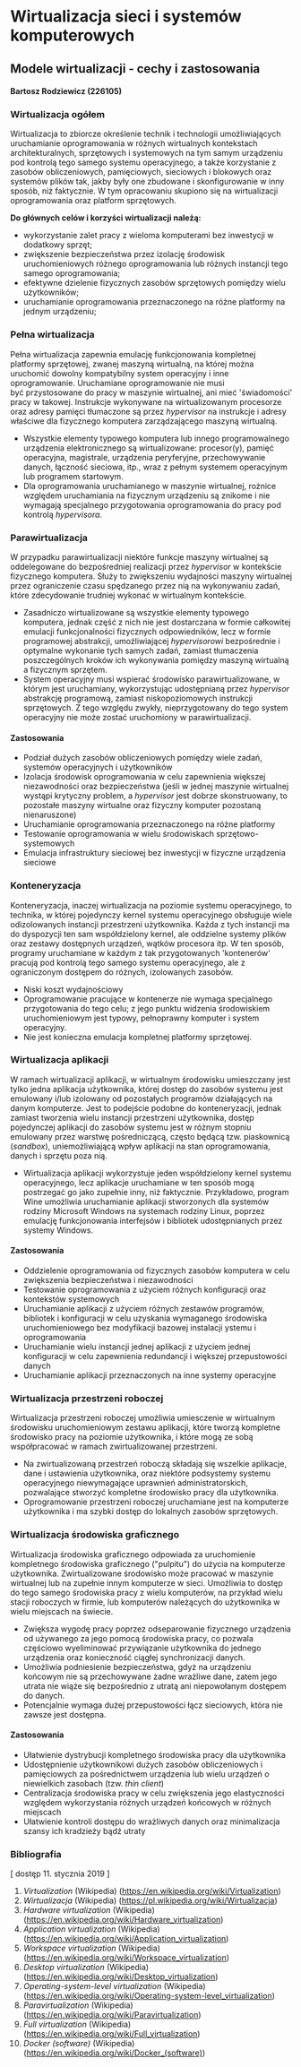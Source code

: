 # Wirtualizacja sieci i systemów komputerowych

## Modele wirtualizacji - cechy i zastosowania

#### Bartosz Rodziewicz (226105)

### Wirtualizacja ogółem

Wirtualizacja to zbiorcze określenie technik i technologii umożliwiających uruchamianie oprogramowania w różnych wirtualnych kontekstach architekturalnych, sprzętowych i systemowych na tym samym urządzeniu pod kontrolą tego samego systemu operacyjnego, a także korzystanie z zasobów obliczeniowych, pamięciowych, sieciowych i blokowych oraz systemów plików tak, jakby były one zbudowane i skonfigurowanie w inny sposób, niż faktycznie. W tym opracowaniu skupiono się na wirtualizacji oprogramowania oraz platform sprzętowych.

**Do głównych celów i korzyści wirtualizacji należą:**

* wykorzystanie zalet pracy z wieloma komputerami bez inwestycji w dodatkowy sprzęt;
* zwiększenie bezpieczeństwa przez izolację środowisk uruchomieniowych różnego oprogramowania lub różnych instancji tego samego oprogramowania;
* efektywne dzielenie fizycznych zasobów sprzętowych pomiędzy wielu użytkowników;
* uruchamianie oprogramowania przeznaczonego na różne platformy na jednym urządzeniu;

### Pełna wirtualizacja

Pełna wirtualizacja zapewnia emulację funkcjonowania kompletnej platformy sprzętowej, zwanej maszyną wirtualną, na której można uruchomić dowolny kompatybilny system operacyjny i inne oprogramowanie. Uruchamiane oprogramowanie nie musi być przystosowane do pracy w maszynie wirtualnej, ani mieć 'świadomości' pracy w takowej. Instrukcje wykonywane na wirtualizowanym procesorze oraz adresy pamięci tłumaczone są przez _hypervisor_ na instrukcje i adresy właściwe dla fizycznego komputera zarządzającego maszyną wirtualną.

* Wszystkie elementy typowego komputera lub innego programowalnego urządzenia elektronicznego są wirtualizowane: procesor(y), pamięć operacyjna, magistrale, urządzenia peryferyjne, przechowywanie danych, łączność sieciowa, itp., wraz z pełnym systemem operacyjnym lub programem startowym.
* Dla oprogramowania uruchamianego w maszynie wirtualnej, rożnice względem uruchamiania na fizycznym urządzeniu są znikome i nie wymagają specjalnego przygotowania oprogramowania do pracy pod kontrolą _hypervisora_.

### Parawirtualizacja

W przypadku parawirtualizacji niektóre funkcje maszyny wirtualnej są oddelegowane do bezpośredniej realizacji przez _hypervisor_ w kontekście fizycznego komputera. Służy to zwiększeniu wydajności maszyny wirtualnej przez ograniczenie czasu spędzanego przez nią na wykonywaniu zadań, które zdecydowanie trudniej wykonać w wirtualnym kontekście.

* Zasadniczo wirtualizowane są wszystkie elementy typowego komputera, jednak część z nich nie jest dostarczana w formie całkowitej emulacji funkcjonalności fizycznych odpowiedników, lecz w formie programowej abstrakcji, umożliwiającej _hypervisorowi_ bezpośrednie i optymalne wykonanie tych samych zadań, zamiast tłumaczenia poszczególnych kroków ich wykonywania pomiędzy maszyną wirtualną a fizycznym sprzętem.
* System operacyjny musi wspierać środowisko parawirtualizowane, w którym jest uruchamiany, wykorzystując udostępnianą przez _hypervisor_ abstrakcję programową, zamiast niskopoziomowych instrukcji sprzętowych. Z tego względu zwykły, nieprzygotowany do tego system operacyjny nie może zostać uruchomiony w parawirtualizacji.

#### Zastosowania

* Podział dużych zasobów obliczeniowych pomiędzy wiele zadań, systemów operacyjnych i użytkowników
* Izolacja środowisk oprogramowania w celu zapewnienia większej niezawodności oraz bezpieczeństwa (jeśli w jednej maszynie wirtualnej wystąpi krytyczny problem, a _hypervisor_ jest dobrze skonstruowany, to pozostałe maszyny wirtualne oraz fizyczny komputer pozostaną nienaruszone)
* Uruchamianie oprogramowania przeznaczonego na różne platformy
* Testowanie oprogramowania w wielu środowiskach sprzętowo-systemowych
* Emulacja infrastruktury sieciowej bez inwestycji w fizyczne urządzenia sieciowe

### Konteneryzacja

Konteneryzacja, inaczej wirtualizacja na poziomie systemu operacyjnego, to technika, w której pojedynczy kernel systemu operacyjnego obsługuje wiele odizolowanych instancji przestrzeni użytkownika. Każda z tych instancji ma do dyspozycji ten sam współdzielony kernel, ale oddzielne systemy plików oraz zestawy dostępnych urządzeń, wątków procesora itp. W ten sposób, programy uruchamiane w każdym z tak przygotowanych 'kontenerów' pracują pod kontrolą tego samego systemu operacyjnego, ale z ograniczonym dostępem do różnych, izolowanych zasobów.

* Niski koszt wydajnościowy
* Oprogramowanie pracujące w kontenerze nie wymaga specjalnego przygotowania do tego celu; z jego punktu widzenia środowiskiem uruchomieniowym jest typowy, pełnoprawny komputer i system operacyjny.
* Nie jest konieczna emulacja kompletnej platformy sprzętowej.

<div class="page-break"></div>

### Wirtualizacja aplikacji

W ramach wirtualizacji aplikacji, w wirtualnym środowisku umieszczany jest tylko jedna aplikacja użytkownika, której dostęp do zasobów systemu jest emulowany i/lub izolowany od pozostałych programów działających na danym komputerze. Jest to podejście podobne do konteneryzacji, jednak zamiast tworzenia wielu instancji przestrzeni użytkownika, dostęp pojedynczej aplikacji do zasobów systemu jest w różnym stopniu emulowany przez warstwę pośredniczącą, często będącą tzw. piaskownicą (_sandbox_), uniemożliwiającą wpływ aplikacji na stan oprogramowania, danych i sprzętu poza nią.

* Wirtualizacja aplikacji wykorzystuje jeden współdzielony kernel systemu operacyjnego, lecz aplikacje uruchamiane w ten sposób mogą postrzegać go jako zupełnie inny, niż faktycznie. Przykładowo, program Wine umożliwia uruchamianie aplikacji stworzonych dla systemów rodziny Microsoft Windows na systemach rodziny Linux, poprzez emulację funkcjonowania interfejsów i bibliotek udostępnianych przez systemy Windows.

#### Zastosowania

* Oddzielenie oprogramowania od fizycznych zasobów komputera w celu zwiększenia bezpieczeństwa i niezawodności
* Testowanie oprogramowania z użyciem różnych konfiguracji oraz kontekstów systemowych
* Uruchamianie aplikacji z użyciem różnych zestawów programów, bibliotek i konfiguracji w celu uzyskania wymaganego środowiska uruchomieniowego bez modyfikacji bazowej instalacji ystemu i oprogramowania
* Uruchamianie wielu instancji jednej aplikacji z użyciem jednej konfiguracji w celu zapewnienia redundancji i większej przepustowości danych
* Uruchamianie aplikacji przeznaczonych na inne systemy operacyjne

### Wirtualizacja przestrzeni roboczej

Wirtualizacja przestrzeni roboczej umożliwia umiesczenie w wirtualnym środowisku uruchomieniowym zestawu aplikacji, które tworzą kompletne środowisko pracy na poziomie użytkownika, i które mogą ze sobą współpracować w ramach zwirtualizowanej przestrzeni.

* Na zwirtualizowaną przestrzeń roboczą składają się wszelkie aplikacje, dane i ustawienia użytkownika, oraz niektóre podsystemy systemu operacyjnego niewymagające uprawnień administratorskich, pozwalające stworzyć kompletne środowisko pracy dla użytkownika.
* Oprogramowanie przestrzeni roboczej uruchamiane jest na komputerze użytkownika i ma szybki dostęp do lokalnych zasobów sprzętowych.

### Wirtualizacja środowiska graficznego

Wirtualizacja środowiska graficznego odpowiada za uruchomienie kompletnego środowiska graficznego ("pulpitu") do użycia na komputerze użytkownika. Zwirtualizowane środowisko może pracować w maszynie wirtualnej lub na zupełnie innym komputerze w sieci. Umożliwia to dostęp do tego samego środowiska pracy z wielu komputerów, na przykład wielu stacji roboczych w firmie, lub komputerów należących do użytkownika w wielu miejscach na świecie.

* Zwiększa wygodę pracy poprzez odseparowanie fizycznego urządzenia od używanego za jego pomocą środowiska pracy, co pozwala częściowo wyeliminować przywiązanie użytkownika do jednego urządzenia oraz konieczność ciągłej synchronizacji danych.
* Umożliwia podniesienie bezpieczeństwa, gdyż na urządzeniu końcowym nie są przechowywane żadne wrażliwe dane, zatem jego utrata nie wiąże się bezpośrednio z utratą ani niepowołanym dostępem do danych.
* Potencjalnie wymaga dużej przepustowości łącz sieciowych, która nie zawsze jest dostępna.

#### Zastosowania

* Ułatwienie dystrybucji kompletnego środowiska pracy dla użytkownika
* Udostępnienie użytkownikowi dużych zasobów obliczeniowych i pamięciowych za pośrednictwem urządzenia lub wielu urządzeń o niewielkich zasobach (tzw. _thin client_)
* Centralizacja środowiska pracy w celu zwiększenia jego elastyczności względem wykorzystania różnych urządzeń końcowych w różnych miejscach
* Ułatwienie kontroli dostępu do wrażliwych danych oraz minimalizacja szansy ich kradzieży bądź utraty

### Bibliografia

[ dostęp 11. stycznia 2019 ]
1. _Virtualization_ (Wikipedia) (https://en.wikipedia.org/wiki/Virtualization)
1. _Wirtualizacja_ (Wikipedia) (https://pl.wikipedia.org/wiki/Wirtualizacja)
1. _Hardware virtualization_ (Wikipedia) (https://en.wikipedia.org/wiki/Hardware_virtualization)
1. _Application virtualization_ (Wikipedia) (https://en.wikipedia.org/wiki/Application_virtualization)
1. _Workspace virtualization_ (Wikipedia) (https://en.wikipedia.org/wiki/Workspace_virtualization)
1. _Desktop virtualization_ (Wikipedia) (https://en.wikipedia.org/wiki/Desktop_virtualization)
1. _Operating-system-level virtualization_ (Wikipedia) (https://en.wikipedia.org/wiki/Operating-system-level_virtualization)
1. _Paravirtualization_ (Wikipedia) (https://en.wikipedia.org/wiki/Paravirtualization)
1. _Full virtualization_ (Wikipedia) (https://en.wikipedia.org/wiki/Full_virtualization)
1. _Docker (software)_ (Wikipedia) (https://en.wikipedia.org/wiki/Docker_(software))
